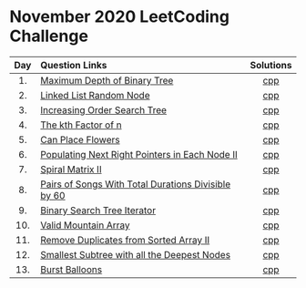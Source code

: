 # November 2020 LeetCoding Challenge

| Day | Question Links                                                                                                                                                               |                                       Solutions                                        |
| :-: | :--------------------------------------------------------------------------------------------------------------------------------------------------------------------------- | :------------------------------------------------------------------------------------: |
| 1.  | [Maximum Depth of Binary Tree](https://leetcode.com/explore/featured/card/december-leetcoding-challenge/569/week-1-december-1st-december-7th/3551/)                          |                [cpp](./01.%20Maximum%20Depth%20of%20Binary%20Tree.cpp)                 |
| 2.  | [Linked List Random Node](https://leetcode.com/explore/featured/card/december-leetcoding-challenge/569/week-1-december-1st-december-7th/3552/)                               |                    [cpp](./02.%20Linked%20List%20Random%20Node.cpp)                    |
| 3.  | [Increasing Order Search Tree](https://leetcode.com/explore/challenge/card/december-leetcoding-challenge/569/week-1-december-1st-december-7th/3553/)                         |                 [cpp](./03.%20Increasing%20Order%20Search%20Tree.cpp)                  |
| 4.  | [The kth Factor of n](https://leetcode.com/explore/challenge/card/december-leetcoding-challenge/569/week-1-december-1st-december-7th/3554/)                                  |                     [cpp](./04.%20The%20kth%20Factor%20of%20n.cpp)                     |
| 5.  | [Can Place Flowers](https://leetcode.com/explore/challenge/card/december-leetcoding-challenge/569/week-1-december-1st-december-7th/3555/)                                    |                        [cpp](./05.%20Can%20Place%20Flowers.cpp)                        |
| 6.  | [Populating Next Right Pointers in Each Node II](https://leetcode.com/explore/challenge/card/december-leetcoding-challenge/569/week-1-december-1st-december-7th/3556/)       |    [cpp](./06.%20Populating%20Next%20Right%20Pointers%20in%20Each%20Node%20II.cpp)     |
| 7.  | [Spiral Matrix II](https://leetcode.com/explore/challenge/card/december-leetcoding-challenge/569/week-1-december-1st-december-7th/3557/)                                     |                        [cpp](./07.%20Spiral%20Matrix%20II.cpp)                         |
| 8.  | [Pairs of Songs With Total Durations Divisible by 60](https://leetcode.com/explore/challenge/card/december-leetcoding-challenge/570/week-2-december-8th-december-14th/3559/) | [cpp](./08.%20Pairs%20of%20Songs%20With%20Total%20Durations%20Divisible%20by%2060.cpp) |
| 9.  | [Binary Search Tree Iterator](https://leetcode.com/explore/featured/card/december-leetcoding-challenge/570/week-2-december-8th-december-14th/3560/)                          |                  [cpp](./09.%20Binary%20Search%20Tree%20Iterator.cpp)                  |
| 10. | [Valid Mountain Array](https://leetcode.com/explore/featured/card/december-leetcoding-challenge/570/week-2-december-8th-december-14th/3561/)                                 |                      [cpp](./10.%20Valid%20Mountain%20Array.cpp)                       |
| 11. | [Remove Duplicates from Sorted Array II](https://leetcode.com/explore/challenge/card/december-leetcoding-challenge/570/week-2-december-8th-december-14th/3562/)              |          [cpp](./11.%20Remove%20Duplicates%20from%20Sorted%20Array%20II.cpp)           |
| 12. | [Smallest Subtree with all the Deepest Nodes](https://leetcode.com/explore/challenge/card/december-leetcoding-challenge/570/week-2-december-8th-december-14th/3563/)              |          [cpp](./12.%20Smallest%20Subtree%20with%20all%20the%20Deepest%20Nodes.cpp)           |
| 13. | [Burst Balloons](https://leetcode.com/explore/challenge/card/december-leetcoding-challenge/570/week-2-december-8th-december-14th/3564/)              |          [cpp](./13.%20Burst%20Balloons.cpp)           |
